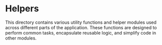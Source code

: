 # Helpers

This directory contains various utility functions and helper modules used across different parts of the application. These functions are designed to perform common tasks, encapsulate reusable logic, and simplify code in other modules.